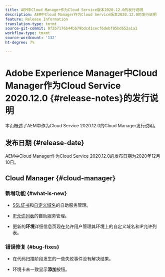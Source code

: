 ```yaml
---
title: AEM中Cloud Manager作为Cloud Service版本2020.12.0的发行说明
description: AEM中Cloud Manager作为Cloud Service版本2020.12.0的发行说明
feature: Release Information
translation-type: tm+mt
source-git-commit: 0f2b7176b44bb79bdcd1cecf6debf05bd652a1a1
workflow-type: tm+mt
source-wordcount: '132'
ht-degree: 7%

---
```



# Adobe Experience Manager中Cloud Manager作为Cloud Service 2020.12.0 {#release-notes}的发行说明

本页概述了AEM中作为Cloud Service 2020.12.0的Cloud Manager发行说明。

## 发布日期 {#release-date}

AEM中Cloud Manager作为Cloud Service 2020.12.0的发布日期为2020年12月10日。

## Cloud Manager {#cloud-manager}

### 新增功能 {#what-is-new}

* [SSL证书](/help/implementing/cloud-manager/managing-ssl-certifications/introduction.md)和[自定义域名](/help/implementing/cloud-manager/custom-domain-names/introduction.md)的自助服务管理。

* [IP允许列表](/help/implementing/cloud-manager/ip-allow-lists/introduction.md)的自助服务管理。

* 更新的&#x200B;**环境**&#x200B;详细信息页现在允许用户管理其环境上的自定义域名和IP允许列表。


### 错误修复 {#bug-fixes}

* 在代码扫描阶段发生的一些失败事件没有解决结果。

* 环境卡未一致显示&#x200B;**添加**&#x200B;按钮。
